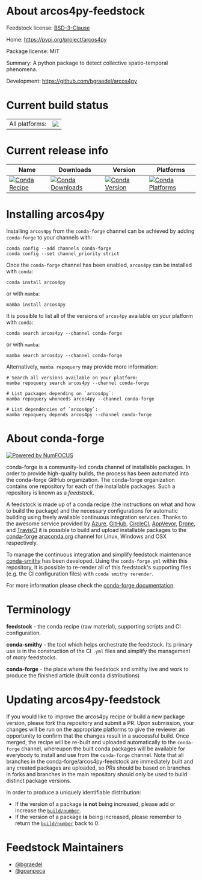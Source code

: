 About arcos4py-feedstock
========================

Feedstock license: [BSD-3-Clause](https://github.com/conda-forge/arcos4py-feedstock/blob/main/LICENSE.txt)

Home: https://pypi.org/project/arcos4py

Package license: MIT

Summary: A python package to detect collective spatio-temporal phenomena.

Development: https://github.com/bgraedel/arcos4py

Current build status
====================


<table><tr><td>All platforms:</td>
    <td>
      <a href="https://dev.azure.com/conda-forge/feedstock-builds/_build/latest?definitionId=16438&branchName=main">
        <img src="https://dev.azure.com/conda-forge/feedstock-builds/_apis/build/status/arcos4py-feedstock?branchName=main">
      </a>
    </td>
  </tr>
</table>

Current release info
====================

| Name | Downloads | Version | Platforms |
| --- | --- | --- | --- |
| [![Conda Recipe](https://img.shields.io/badge/recipe-arcos4py-green.svg)](https://anaconda.org/conda-forge/arcos4py) | [![Conda Downloads](https://img.shields.io/conda/dn/conda-forge/arcos4py.svg)](https://anaconda.org/conda-forge/arcos4py) | [![Conda Version](https://img.shields.io/conda/vn/conda-forge/arcos4py.svg)](https://anaconda.org/conda-forge/arcos4py) | [![Conda Platforms](https://img.shields.io/conda/pn/conda-forge/arcos4py.svg)](https://anaconda.org/conda-forge/arcos4py) |

Installing arcos4py
===================

Installing `arcos4py` from the `conda-forge` channel can be achieved by adding `conda-forge` to your channels with:

```
conda config --add channels conda-forge
conda config --set channel_priority strict
```

Once the `conda-forge` channel has been enabled, `arcos4py` can be installed with `conda`:

```
conda install arcos4py
```

or with `mamba`:

```
mamba install arcos4py
```

It is possible to list all of the versions of `arcos4py` available on your platform with `conda`:

```
conda search arcos4py --channel conda-forge
```

or with `mamba`:

```
mamba search arcos4py --channel conda-forge
```

Alternatively, `mamba repoquery` may provide more information:

```
# Search all versions available on your platform:
mamba repoquery search arcos4py --channel conda-forge

# List packages depending on `arcos4py`:
mamba repoquery whoneeds arcos4py --channel conda-forge

# List dependencies of `arcos4py`:
mamba repoquery depends arcos4py --channel conda-forge
```


About conda-forge
=================

[![Powered by
NumFOCUS](https://img.shields.io/badge/powered%20by-NumFOCUS-orange.svg?style=flat&colorA=E1523D&colorB=007D8A)](https://numfocus.org)

conda-forge is a community-led conda channel of installable packages.
In order to provide high-quality builds, the process has been automated into the
conda-forge GitHub organization. The conda-forge organization contains one repository
for each of the installable packages. Such a repository is known as a *feedstock*.

A feedstock is made up of a conda recipe (the instructions on what and how to build
the package) and the necessary configurations for automatic building using freely
available continuous integration services. Thanks to the awesome service provided by
[Azure](https://azure.microsoft.com/en-us/services/devops/), [GitHub](https://github.com/),
[CircleCI](https://circleci.com/), [AppVeyor](https://www.appveyor.com/),
[Drone](https://cloud.drone.io/welcome), and [TravisCI](https://travis-ci.com/)
it is possible to build and upload installable packages to the
[conda-forge](https://anaconda.org/conda-forge) [anaconda.org](https://anaconda.org/)
channel for Linux, Windows and OSX respectively.

To manage the continuous integration and simplify feedstock maintenance
[conda-smithy](https://github.com/conda-forge/conda-smithy) has been developed.
Using the ``conda-forge.yml`` within this repository, it is possible to re-render all of
this feedstock's supporting files (e.g. the CI configuration files) with ``conda smithy rerender``.

For more information please check the [conda-forge documentation](https://conda-forge.org/docs/).

Terminology
===========

**feedstock** - the conda recipe (raw material), supporting scripts and CI configuration.

**conda-smithy** - the tool which helps orchestrate the feedstock.
                   Its primary use is in the construction of the CI ``.yml`` files
                   and simplify the management of *many* feedstocks.

**conda-forge** - the place where the feedstock and smithy live and work to
                  produce the finished article (built conda distributions)


Updating arcos4py-feedstock
===========================

If you would like to improve the arcos4py recipe or build a new
package version, please fork this repository and submit a PR. Upon submission,
your changes will be run on the appropriate platforms to give the reviewer an
opportunity to confirm that the changes result in a successful build. Once
merged, the recipe will be re-built and uploaded automatically to the
`conda-forge` channel, whereupon the built conda packages will be available for
everybody to install and use from the `conda-forge` channel.
Note that all branches in the conda-forge/arcos4py-feedstock are
immediately built and any created packages are uploaded, so PRs should be based
on branches in forks and branches in the main repository should only be used to
build distinct package versions.

In order to produce a uniquely identifiable distribution:
 * If the version of a package **is not** being increased, please add or increase
   the [``build/number``](https://docs.conda.io/projects/conda-build/en/latest/resources/define-metadata.html#build-number-and-string).
 * If the version of a package **is** being increased, please remember to return
   the [``build/number``](https://docs.conda.io/projects/conda-build/en/latest/resources/define-metadata.html#build-number-and-string)
   back to 0.

Feedstock Maintainers
=====================

* [@bgraedel](https://github.com/bgraedel/)
* [@goanpeca](https://github.com/goanpeca/)

